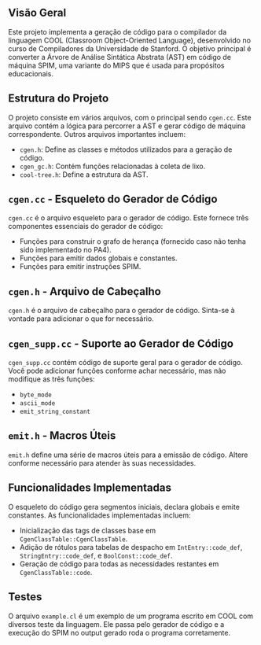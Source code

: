 ## Visão Geral
Este projeto implementa a geração de código para o compilador da linguagem COOL (Classroom Object-Oriented Language), desenvolvido no curso de Compiladores da Universidade de Stanford. O objetivo principal é converter a Árvore de Análise Sintática Abstrata (AST) em código de máquina SPIM, uma variante do MIPS que é usada para propósitos educacionais.

## Estrutura do Projeto
O projeto consiste em vários arquivos, com o principal sendo `cgen.cc`. Este arquivo contém a lógica para percorrer a AST e gerar código de máquina correspondente. Outros arquivos importantes incluem:

- `cgen.h`: Define as classes e métodos utilizados para a geração de código.
- `cgen_gc.h`: Contém funções relacionadas à coleta de lixo.
- `cool-tree.h`: Define a estrutura da AST.

## `cgen.cc` - Esqueleto do Gerador de Código
`cgen.cc` é o arquivo esqueleto para o gerador de código. Este fornece três componentes essenciais do gerador de código:

- Funções para construir o grafo de herança (fornecido caso não tenha sido implementado no PA4).
- Funções para emitir dados globais e constantes.
- Funções para emitir instruções SPIM.

## `cgen.h` - Arquivo de Cabeçalho
`cgen.h` é o arquivo de cabeçalho para o gerador de código. Sinta-se à vontade para adicionar o que for necessário.

## `cgen_supp.cc` - Suporte ao Gerador de Código
`cgen_supp.cc` contém código de suporte geral para o gerador de código. Você pode adicionar funções conforme achar necessário, mas não modifique as três funções:

- `byte_mode`
- `ascii_mode`
- `emit_string_constant`

## `emit.h` - Macros Úteis
`emit.h` define uma série de macros úteis para a emissão de código. Altere conforme necessário para atender às suas necessidades.

## Funcionalidades Implementadas
O esqueleto do código gera segmentos iniciais, declara globais e emite constantes. As funcionalidades implementadas incluem:

- Inicialização das tags de classes base em `CgenClassTable::CgenClassTable`.
- Adição de rótulos para tabelas de despacho em `IntEntry::code_def`, `StringEntry::code_def`, e `BoolConst::code_def`.
- Geração de código para todas as necessidades restantes em `CgenClassTable::code`.


## Testes
O arquivo `example.cl` é um exemplo de um programa escrito em COOL com diversos teste da linguagem. Ele passa pelo gerador de código e a execução do SPIM no output gerado roda o programa corretamente.


